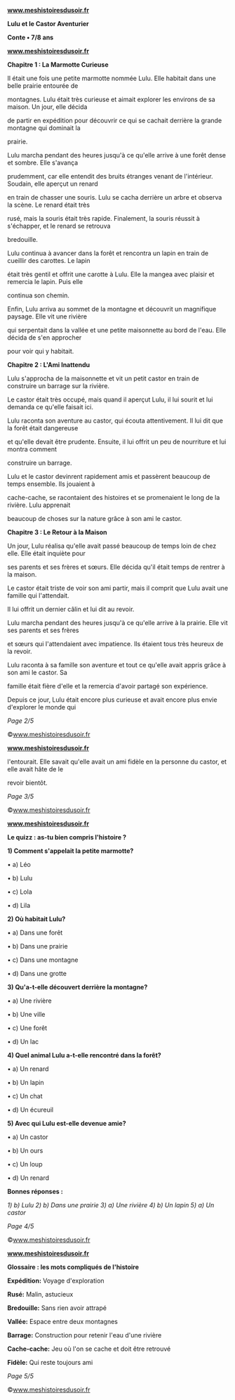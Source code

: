 ﻿<a name="br1"></a> 

**www.meshistoiresdusoir.fr**

**Lulu et le Castor Aventurier**

**Conte • 7/8 ans**



<a name="br2"></a> 

**www.meshistoiresdusoir.fr**

**Chapitre 1 : La Marmotte Curieuse**

Il était une fois une petite marmotte nommée Lulu. Elle habitait dans une belle prairie entourée de

montagnes. Lulu était très curieuse et aimait explorer les environs de sa maison. Un jour, elle décida

de partir en expédition pour découvrir ce qui se cachait derrière la grande montagne qui dominait la

prairie.

Lulu marcha pendant des heures jusqu'à ce qu'elle arrive à une forêt dense et sombre. Elle s'avança

prudemment, car elle entendit des bruits étranges venant de l'intérieur. Soudain, elle aperçut un renard

en train de chasser une souris. Lulu se cacha derrière un arbre et observa la scène. Le renard était très

rusé, mais la souris était très rapide. Finalement, la souris réussit à s'échapper, et le renard se retrouva

bredouille.

Lulu continua à avancer dans la forêt et rencontra un lapin en train de cueillir des carottes. Le lapin

était très gentil et offrit une carotte à Lulu. Elle la mangea avec plaisir et remercia le lapin. Puis elle

continua son chemin.

Enfin, Lulu arriva au sommet de la montagne et découvrit un magnifique paysage. Elle vit une rivière

qui serpentait dans la vallée et une petite maisonnette au bord de l'eau. Elle décida de s'en approcher

pour voir qui y habitait.

**Chapitre 2 : L'Ami Inattendu**

Lulu s'approcha de la maisonnette et vit un petit castor en train de construire un barrage sur la rivière.

Le castor était très occupé, mais quand il aperçut Lulu, il lui sourit et lui demanda ce qu'elle faisait ici.

Lulu raconta son aventure au castor, qui écouta attentivement. Il lui dit que la forêt était dangereuse

et qu'elle devait être prudente. Ensuite, il lui offrit un peu de nourriture et lui montra comment

construire un barrage.

Lulu et le castor devinrent rapidement amis et passèrent beaucoup de temps ensemble. Ils jouaient à

cache-cache, se racontaient des histoires et se promenaient le long de la rivière. Lulu apprenait

beaucoup de choses sur la nature grâce à son ami le castor.

**Chapitre 3 : Le Retour à la Maison**

Un jour, Lulu réalisa qu'elle avait passé beaucoup de temps loin de chez elle. Elle était inquiète pour

ses parents et ses frères et sœurs. Elle décida qu'il était temps de rentrer à la maison.

Le castor était triste de voir son ami partir, mais il comprit que Lulu avait une famille qui l'attendait.

Il lui offrit un dernier câlin et lui dit au revoir.

Lulu marcha pendant des heures jusqu'à ce qu'elle arrive à la prairie. Elle vit ses parents et ses frères

et sœurs qui l'attendaient avec impatience. Ils étaient tous très heureux de la revoir.

Lulu raconta à sa famille son aventure et tout ce qu'elle avait appris grâce à son ami le castor. Sa

famille était fière d'elle et la remercia d'avoir partagé son expérience.

Depuis ce jour, Lulu était encore plus curieuse et avait encore plus envie d'explorer le monde qui

*Page 2/5*

©www.meshistoiresdusoir.fr



<a name="br3"></a> 

**www.meshistoiresdusoir.fr**

l'entourait. Elle savait qu'elle avait un ami fidèle en la personne du castor, et elle avait hâte de le

revoir bientôt.

*Page 3/5*

©www.meshistoiresdusoir.fr



<a name="br4"></a> 

**www.meshistoiresdusoir.fr**

**Le quizz : as-tu bien compris l'histoire ?**

**1) Comment s'appelait la petite marmotte?**

• a) Léo

• b) Lulu

• c) Lola

• d) Lila

**2) Où habitait Lulu?**

• a) Dans une forêt

• b) Dans une prairie

• c) Dans une montagne

• d) Dans une grotte

**3) Qu'a-t-elle découvert derrière la montagne?**

• a) Une rivière

• b) Une ville

• c) Une forêt

• d) Un lac

**4) Quel animal Lulu a-t-elle rencontré dans la forêt?**

• a) Un renard

• b) Un lapin

• c) Un chat

• d) Un écureuil

**5) Avec qui Lulu est-elle devenue amie?**

• a) Un castor

• b) Un ours

• c) Un loup

• d) Un renard

**Bonnes réponses :**

*1) b) Lulu 2) b) Dans une prairie 3) a) Une rivière 4) b) Un lapin 5) a) Un castor*

*Page 4/5*

©www.meshistoiresdusoir.fr



<a name="br5"></a> 

**www.meshistoiresdusoir.fr**

**Glossaire : les mots compliqués de l'histoire**

**Expédition:** Voyage d'exploration

**Rusé:** Malin, astucieux

**Bredouille:** Sans rien avoir attrapé

**Vallée:** Espace entre deux montagnes

**Barrage:** Construction pour retenir l'eau d'une rivière

**Cache-cache:** Jeu où l'on se cache et doit être retrouvé

**Fidèle:** Qui reste toujours ami

*Page 5/5*

©www.meshistoiresdusoir.fr

